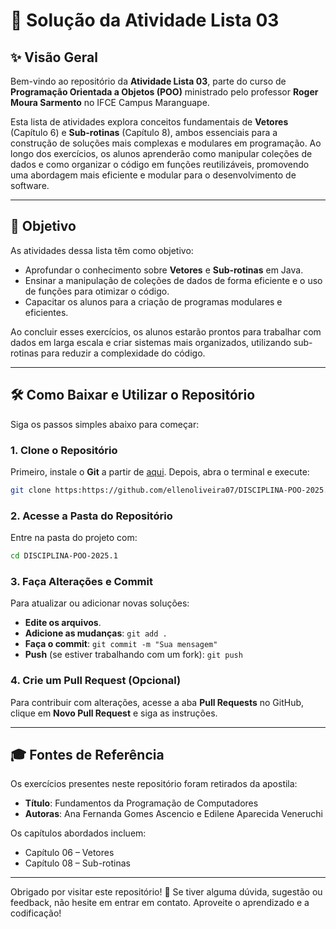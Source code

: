 

# 🌌 **Solução da Atividade Lista 03**

## ✨ Visão Geral

Bem-vindo ao repositório da **Atividade Lista 03**, parte do curso de **Programação Orientada a Objetos (POO)** ministrado pelo professor **Roger Moura Sarmento** no IFCE Campus Maranguape.

Esta lista de atividades explora conceitos fundamentais de **Vetores** (Capítulo 6) e **Sub-rotinas** (Capítulo 8), ambos essenciais para a construção de soluções mais complexas e modulares em programação. Ao longo dos exercícios, os alunos aprenderão como manipular coleções de dados e como organizar o código em funções reutilizáveis, promovendo uma abordagem mais eficiente e modular para o desenvolvimento de software.

---

## 🎯 **Objetivo**

As atividades dessa lista têm como objetivo:

- Aprofundar o conhecimento sobre **Vetores** e **Sub-rotinas** em Java.
- Ensinar a manipulação de coleções de dados de forma eficiente e o uso de funções para otimizar o código.
- Capacitar os alunos para a criação de programas modulares e eficientes.

Ao concluir esses exercícios, os alunos estarão prontos para trabalhar com dados em larga escala e criar sistemas mais organizados, utilizando sub-rotinas para reduzir a complexidade do código.

---

## 🛠️ **Como Baixar e Utilizar o Repositório**

Siga os passos simples abaixo para começar:

### 1. **Clone o Repositório**
Primeiro, instale o **Git** a partir de [aqui](https://git-scm.com/). Depois, abra o terminal e execute:

```bash
git clone https:https://github.com/ellenoliveira07/DISCIPLINA-POO-2025.1.git
````

### 2. **Acesse a Pasta do Repositório**

Entre na pasta do projeto com:

```bash
cd DISCIPLINA-POO-2025.1
```

### 3. **Faça Alterações e Commit**

Para atualizar ou adicionar novas soluções:

* **Edite os arquivos**.
* **Adicione as mudanças**: `git add .`
* **Faça o commit**: `git commit -m "Sua mensagem"`
* **Push** (se estiver trabalhando com um fork): `git push`

### 4. **Crie um Pull Request (Opcional)**

Para contribuir com alterações, acesse a aba **Pull Requests** no GitHub, clique em **Novo Pull Request** e siga as instruções.

---

## 🎓 **Fontes de Referência**

Os exercícios presentes neste repositório foram retirados da apostila:

* **Título**: Fundamentos da Programação de Computadores
* **Autoras**: Ana Fernanda Gomes Ascencio e Edilene Aparecida Veneruchi

Os capítulos abordados incluem:

* Capítulo 06 – Vetores
* Capítulo 08 – Sub-rotinas

---

Obrigado por visitar este repositório! 🌟 Se tiver alguma dúvida, sugestão ou feedback, não hesite em entrar em contato. Aproveite o aprendizado e a codificação!


